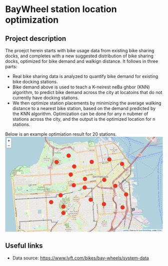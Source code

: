 # BayWheel station location optimization


## Project description
The proejct herein starts with bike usage data from existing bike sharing docks, and completes with a new suggested distribution of bike sharing docks, optimized for bike demand and walkign distance. It follows in three parts:
 - Real bike sharing data is analyzed to quantify bike demand for existing bike docking stations. 
 - Bike demand above is  used to teach a K-neirest neBa ghbor (KNN) algorithm, to predict bike demand across the city at locatoins that do not currently have docking stations.
 - We then optimize station placements by minimizing the average walking distance to a nearest bike station, based on the demand predicted by the KNN algorithm. Optimization can be done for any n nubmer of stations across the city, and the output is the optimized location for n stations. 
 
 Below is an example optimiation result for 20 stations.
![Example optimized bike docking station distribution across SF](https://github.com/nivalle/BayWheelPredict/blob/master/Figures/ExampleBikeStationOptimization.png)

## Useful links 
- Data source: https://www.lyft.com/bikes/bay-wheels/system-data


